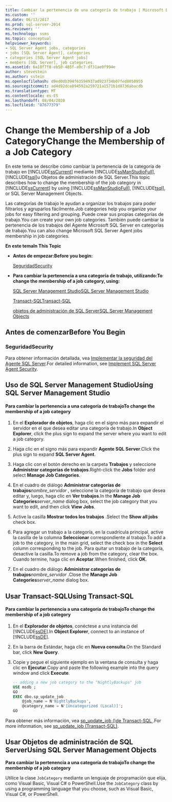 ```yaml
---
title: Cambiar la pertenencia de una categoría de trabajo | Microsoft Docs
ms.custom: ''
ms.date: 06/13/2017
ms.prod: sql-server-2014
ms.reviewer: ''
ms.technology: ssms
ms.topic: conceptual
helpviewer_keywords:
- SQL Server Agent jobs, categories
- jobs [SQL Server Agent], categories
- categories [SQL Server Agent jobs]
- members [SQL Server], job categories
ms.assetid: 6a18f7f0-eb50-485f-a9c7-df31ae0f994e
author: stevestein
ms.author: sstein
ms.openlocfilehash: d9ed0db394f63594937ad923734b07fed8050955
ms.sourcegitcommit: ad4d92dce894592a259721a1571b1d8736abacdb
ms.translationtype: MT
ms.contentlocale: es-ES
ms.lasthandoff: 08/04/2020
ms.locfileid: "87677379"
---
```

# <a name="change-the-membership-of-a-job-category"></a><span data-ttu-id="d46d0-102">Change the Membership of a Job Category</span><span class="sxs-lookup"><span data-stu-id="d46d0-102">Change the Membership of a Job Category</span></span>
  <span data-ttu-id="d46d0-103">En este tema se describe cómo cambiar la pertenencia de la categoría de trabajo en [!INCLUDE[ssCurrent](../../includes/sscurrent-md.md)] mediante [!INCLUDE[ssManStudioFull](../../includes/ssmanstudiofull-md.md)], [!INCLUDE[tsql](../../includes/tsql-md.md)]u Objetos de administración de SQL Server.</span><span class="sxs-lookup"><span data-stu-id="d46d0-103">This topic describes how to change the membership of the job category in [!INCLUDE[ssCurrent](../../includes/sscurrent-md.md)] by using [!INCLUDE[ssManStudioFull](../../includes/ssmanstudiofull-md.md)], [!INCLUDE[tsql](../../includes/tsql-md.md)], or SQL Server Management Objects.</span></span>  
  
 <span data-ttu-id="d46d0-104">Las categorías de trabajo le ayudan a organizar los trabajos para poder filtrarlos y agruparlos fácilmente.</span><span class="sxs-lookup"><span data-stu-id="d46d0-104">Job categories help you organize your jobs for easy filtering and grouping.</span></span> <span data-ttu-id="d46d0-105">Puede crear sus propias categorías de trabajo.</span><span class="sxs-lookup"><span data-stu-id="d46d0-105">You can create your own job categories.</span></span> <span data-ttu-id="d46d0-106">También puede cambiar la pertenencia de los trabajos del Agente Microsoft SQL Server en categorías de trabajo.</span><span class="sxs-lookup"><span data-stu-id="d46d0-106">You can also change Microsoft SQL Server Agent jobs membership in job categories.</span></span>  
  
 <span data-ttu-id="d46d0-107">**En este tema**</span><span class="sxs-lookup"><span data-stu-id="d46d0-107">**In This Topic**</span></span>  
  
-   <span data-ttu-id="d46d0-108">**Antes de empezar:**</span><span class="sxs-lookup"><span data-stu-id="d46d0-108">**Before you begin:**</span></span>  
  
     [<span data-ttu-id="d46d0-109">Seguridad</span><span class="sxs-lookup"><span data-stu-id="d46d0-109">Security</span></span>](#Security)  
  
-   <span data-ttu-id="d46d0-110">**Para cambiar la pertenencia a una categoría de trabajo, utilizando:**</span><span class="sxs-lookup"><span data-stu-id="d46d0-110">**To change the membership of a job category, using:**</span></span>  
  
     [<span data-ttu-id="d46d0-111">SQL Server Management Studio</span><span class="sxs-lookup"><span data-stu-id="d46d0-111">SQL Server Management Studio</span></span>](#SSMS)  
  
     [<span data-ttu-id="d46d0-112">Transact-SQL</span><span class="sxs-lookup"><span data-stu-id="d46d0-112">Transact-SQL</span></span>](#TSQL)  
  
     [<span data-ttu-id="d46d0-113">objetos de administración de SQL Server</span><span class="sxs-lookup"><span data-stu-id="d46d0-113">SQL Server Management Objects</span></span>](#SMO)  
  
##  <a name="before-you-begin"></a><a name="BeforeYouBegin"></a> <span data-ttu-id="d46d0-114">Antes de comenzar</span><span class="sxs-lookup"><span data-stu-id="d46d0-114">Before You Begin</span></span>  
  
###  <a name="security"></a><a name="Security"></a> <span data-ttu-id="d46d0-115">Seguridad</span><span class="sxs-lookup"><span data-stu-id="d46d0-115">Security</span></span>  
 <span data-ttu-id="d46d0-116">Para obtener información detallada, vea [Implementar la seguridad del Agente SQL Server](implement-sql-server-agent-security.md).</span><span class="sxs-lookup"><span data-stu-id="d46d0-116">For detailed information, see [Implement SQL Server Agent Security](implement-sql-server-agent-security.md).</span></span>  
  
##  <a name="using-sql-server-management-studio"></a><a name="SSMS"></a> <span data-ttu-id="d46d0-117">Uso de SQL Server Management Studio</span><span class="sxs-lookup"><span data-stu-id="d46d0-117">Using SQL Server Management Studio</span></span>  
  
#### <a name="to-change-the-membership-of-a-job-category"></a><span data-ttu-id="d46d0-118">Para cambiar la pertenencia a una categoría de trabajo</span><span class="sxs-lookup"><span data-stu-id="d46d0-118">To change the membership of a job category</span></span>  
  
1.  <span data-ttu-id="d46d0-119">En el **Explorador de objetos**, haga clic en el signo más para expandir el servidor en el que desea editar una categoría de trabajo.</span><span class="sxs-lookup"><span data-stu-id="d46d0-119">In **Object Explorer**, click the plus sign to expand the server where you want to edit a job category.</span></span>  
  
2.  <span data-ttu-id="d46d0-120">Haga clic en el signo más para expandir **Agente SQL Server**.</span><span class="sxs-lookup"><span data-stu-id="d46d0-120">Click the plus sign to expand **SQL Server Agent**.</span></span>  
  
3.  <span data-ttu-id="d46d0-121">Haga clic con el botón derecho en la carpeta **Trabajos** y seleccione **Administrar categorías de trabajos**.</span><span class="sxs-lookup"><span data-stu-id="d46d0-121">Right-click the **Jobs** folder and select **Manage Job Categories**.</span></span>  
  
4.  <span data-ttu-id="d46d0-122">En el cuadro de diálogo **Administrar categorías de trabajos**_nombre_servidor_ , seleccione la categoría de trabajo que desea editar y, luego, haga clic en **Ver trabajos**.</span><span class="sxs-lookup"><span data-stu-id="d46d0-122">In the **Manage Job Categories**_server_name_ dialog box, select the job category that you want to edit, and then click **View Jobs**.</span></span>  
  
5.  <span data-ttu-id="d46d0-123">Active la casilla **Mostrar todos los trabajos** .</span><span class="sxs-lookup"><span data-stu-id="d46d0-123">Select the **Show all jobs** check box.</span></span>  
  
6.  <span data-ttu-id="d46d0-124">Para agregar un trabajo a la categoría, en la cuadrícula principal, active la casilla de la columna **Seleccionar** correspondiente al trabajo.</span><span class="sxs-lookup"><span data-stu-id="d46d0-124">To add a job to the category, in the main grid, select the check box in the **Select** column corresponding to the job.</span></span> <span data-ttu-id="d46d0-125">Para quitar un trabajo de la categoría, desactive la casilla.</span><span class="sxs-lookup"><span data-stu-id="d46d0-125">To remove a job from the category, clear the box.</span></span> <span data-ttu-id="d46d0-126">Cuando termine, haga clic en **Aceptar**.</span><span class="sxs-lookup"><span data-stu-id="d46d0-126">When finished, click **OK**.</span></span>  
  
7.  <span data-ttu-id="d46d0-127">En el cuadro de diálogo **Administrar categorías de trabajos**_nombre_servidor_ .</span><span class="sxs-lookup"><span data-stu-id="d46d0-127">Close the **Manage Job Categories**_server_name_ dialog box.</span></span>  
  
##  <a name="using-transact-sql"></a><a name="TSQL"></a> <span data-ttu-id="d46d0-128">Usar Transact-SQL</span><span class="sxs-lookup"><span data-stu-id="d46d0-128">Using Transact-SQL</span></span>  
  
#### <a name="to-change-the-membership-of-a-job-category"></a><span data-ttu-id="d46d0-129">Para cambiar la pertenencia a una categoría de trabajo</span><span class="sxs-lookup"><span data-stu-id="d46d0-129">To change the membership of a job category</span></span>  
  
1.  <span data-ttu-id="d46d0-130">En el **Explorador de objetos**, conéctese a una instancia del [!INCLUDE[ssDE](../../includes/ssde-md.md)].</span><span class="sxs-lookup"><span data-stu-id="d46d0-130">In **Object Explorer**, connect to an instance of [!INCLUDE[ssDE](../../includes/ssde-md.md)].</span></span>  
  
2.  <span data-ttu-id="d46d0-131">En la barra de Estándar, haga clic en **Nueva consulta**.</span><span class="sxs-lookup"><span data-stu-id="d46d0-131">On the Standard bar, click **New Query**.</span></span>  
  
3.  <span data-ttu-id="d46d0-132">Copie y pegue el siguiente ejemplo en la ventana de consulta y haga clic en **Ejecutar**.</span><span class="sxs-lookup"><span data-stu-id="d46d0-132">Copy and paste the following example into the query window and click **Execute**.</span></span>  
  
    ```sql
    -- adding a new job category to the "NightlyBackups" job  
    USE msdb ;  
    GO  
    EXEC dbo.sp_update_job  
        @job_name = N'NightlyBackups',  
        @category_name = N'[Uncategorized (Local)]';  
    GO  
    ```  
  
 <span data-ttu-id="d46d0-133">Para obtener más información, vea [sp_update_job &#40;&#41;de Transact-SQL ](/sql/relational-databases/system-stored-procedures/sp-update-job-transact-sql).</span><span class="sxs-lookup"><span data-stu-id="d46d0-133">For more information, see [sp_update_job &#40;Transact-SQL&#41;](/sql/relational-databases/system-stored-procedures/sp-update-job-transact-sql).</span></span>  
  
##  <a name="using-sql-server-management-objects"></a><a name="SMO"></a><span data-ttu-id="d46d0-134">Usar Objetos de administración de SQL Server</span><span class="sxs-lookup"><span data-stu-id="d46d0-134">Using SQL Server Management Objects</span></span>  
 <span data-ttu-id="d46d0-135">**Para cambiar la pertenencia a una categoría de trabajo**</span><span class="sxs-lookup"><span data-stu-id="d46d0-135">**To change the membership of a job category**</span></span>  
  
 <span data-ttu-id="d46d0-136">Utilice la clase `JobCategory` mediante un lenguaje de programación que elija, como Visual Basic, Visual C# o PowerShell.</span><span class="sxs-lookup"><span data-stu-id="d46d0-136">Use the `JobCategory` class by using a programming language that you choose, such as Visual Basic, Visual C#, or PowerShell.</span></span>  
